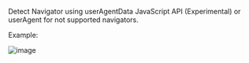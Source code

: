 Detect Navigator using userAgentData JavaScript API (Experimental) or userAgent for not supported navigators.

Example:

![image](https://github.com/user-attachments/assets/db4ea7ff-92c5-47b1-b45b-25a119bd01da)
